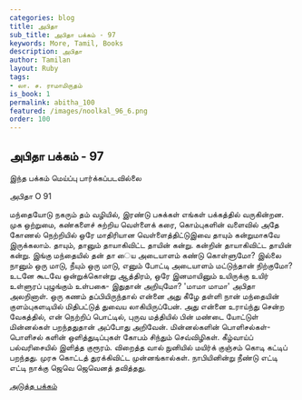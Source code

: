 ```yaml
---
categories: blog
title: அபிதா
sub_title: அபிதா பக்கம் - 97
keywords: More, Tamil, Books
description: அபிதா
author: Tamilan
layout: Ruby
tags:
- லா. ச. ராமாமிருதம்
is_book: 1
permalink: abitha_100
featured: /images/noolkal_96_6.png
order: 100
---
```

## அபிதா பக்கம் - 97

இந்த பக்கம் மெய்ப்பு பார்க்கப்படவில்லை

﻿அபிதா O 91

மந்தையோடு நகரும் தம் வழியில், இரண்டு பசுக்கள் எங்கள் பக்கத்தில் வருகின்றன. முக ஒற்றுமை, கண்களைச் சுற்றிய வெள்ளைக் கரை, கொம்புகளின் வளைவில் அதே கோணல் நெற்றியில் ஒரே மாதிரியான வெள்ளைத்திட்டுஇவை தாயும் கன்றுமாகவே இருக்கலாம். தாயும், தானும் தாயாகிவிட்ட தாயின் கன்று. கன்றின் தாயாகிவிட்ட தாயின் கன்று. இங்கு மந்தையில் தன் தா ைய அடையாளம் கண்டு கொள்ளுமோ? இல்லை நானும் ஒரு மாடு, நீயும் ஒரு மாடு, எனும் போட்டி அடையாளம் மட்டுந்தான் நிற்குமோ? உடனே கூடவே ஒன்றுக்கொன்று ஆத்திரம், ஒரே இனமாயினும் உயிருக்கு உயிர் உள்ளுரப் புழுங்கும் உள்பகை- இதுதான் அறியுமோ? 'மாமா மாமா' அபிதா அலறினாள். ஒரு கணம் தப்பியிருந்தால் என்னை அது கீழே தள்ளி நான் மந்தையின் குளம்புகளடியில் மிதிபட்டுத் துவைய லாகியிருப்பேன். அது என்னை உராய்ந்து சென்ற வேகத்தில், என் நெற்றிப் பொட்டில், புருவ மத்தியில் பின் மண்டை யோட்டுள் மின்னல்கள் பறந்ததுதான் அப்போது அறிவேன். மின்னல்களின் பொளிசல்கள்- பொளிசல் களின் ஒளித்துடிப்புகள் கோபம் சிந்தும் செவ்விழிகள். கீழ்வாய்ப் பல்வரிசையில் இளித்த குரூரம். விறைத்த வால் நுனியில் மயிர்க் குஞ்சம் கொடி கட்டிப் பறந்தது. முரசு கொட்டத் துரக்கிவிட்ட முன்னங்கால்கள். நாபியினின்று நீண்டு எட்டி எட்டி நாக்கு ஜெவெ ஜெவெனத் தவித்தது.

[அடுத்த பக்கம்](abitha_101)